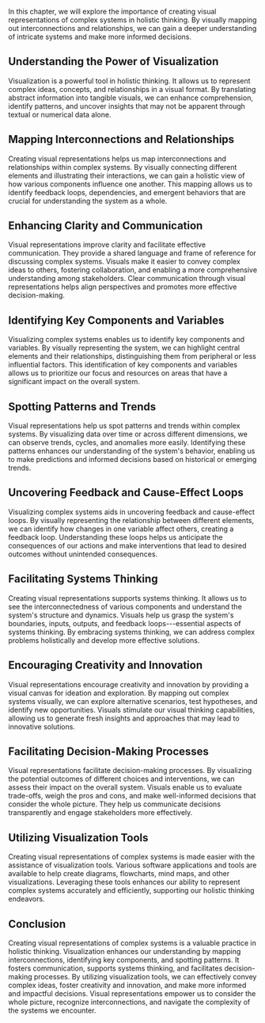 
In this chapter, we will explore the importance of creating visual representations of complex systems in holistic thinking. By visually mapping out interconnections and relationships, we can gain a deeper understanding of intricate systems and make more informed decisions.

Understanding the Power of Visualization
----------------------------------------

Visualization is a powerful tool in holistic thinking. It allows us to represent complex ideas, concepts, and relationships in a visual format. By translating abstract information into tangible visuals, we can enhance comprehension, identify patterns, and uncover insights that may not be apparent through textual or numerical data alone.

Mapping Interconnections and Relationships
------------------------------------------

Creating visual representations helps us map interconnections and relationships within complex systems. By visually connecting different elements and illustrating their interactions, we can gain a holistic view of how various components influence one another. This mapping allows us to identify feedback loops, dependencies, and emergent behaviors that are crucial for understanding the system as a whole.

Enhancing Clarity and Communication
-----------------------------------

Visual representations improve clarity and facilitate effective communication. They provide a shared language and frame of reference for discussing complex systems. Visuals make it easier to convey complex ideas to others, fostering collaboration, and enabling a more comprehensive understanding among stakeholders. Clear communication through visual representations helps align perspectives and promotes more effective decision-making.

Identifying Key Components and Variables
----------------------------------------

Visualizing complex systems enables us to identify key components and variables. By visually representing the system, we can highlight central elements and their relationships, distinguishing them from peripheral or less influential factors. This identification of key components and variables allows us to prioritize our focus and resources on areas that have a significant impact on the overall system.

Spotting Patterns and Trends
----------------------------

Visual representations help us spot patterns and trends within complex systems. By visualizing data over time or across different dimensions, we can observe trends, cycles, and anomalies more easily. Identifying these patterns enhances our understanding of the system's behavior, enabling us to make predictions and informed decisions based on historical or emerging trends.

Uncovering Feedback and Cause-Effect Loops
------------------------------------------

Visualizing complex systems aids in uncovering feedback and cause-effect loops. By visually representing the relationship between different elements, we can identify how changes in one variable affect others, creating a feedback loop. Understanding these loops helps us anticipate the consequences of our actions and make interventions that lead to desired outcomes without unintended consequences.

Facilitating Systems Thinking
-----------------------------

Creating visual representations supports systems thinking. It allows us to see the interconnectedness of various components and understand the system's structure and dynamics. Visuals help us grasp the system's boundaries, inputs, outputs, and feedback loops---essential aspects of systems thinking. By embracing systems thinking, we can address complex problems holistically and develop more effective solutions.

Encouraging Creativity and Innovation
-------------------------------------

Visual representations encourage creativity and innovation by providing a visual canvas for ideation and exploration. By mapping out complex systems visually, we can explore alternative scenarios, test hypotheses, and identify new opportunities. Visuals stimulate our visual thinking capabilities, allowing us to generate fresh insights and approaches that may lead to innovative solutions.

Facilitating Decision-Making Processes
--------------------------------------

Visual representations facilitate decision-making processes. By visualizing the potential outcomes of different choices and interventions, we can assess their impact on the overall system. Visuals enable us to evaluate trade-offs, weigh the pros and cons, and make well-informed decisions that consider the whole picture. They help us communicate decisions transparently and engage stakeholders more effectively.

Utilizing Visualization Tools
-----------------------------

Creating visual representations of complex systems is made easier with the assistance of visualization tools. Various software applications and tools are available to help create diagrams, flowcharts, mind maps, and other visualizations. Leveraging these tools enhances our ability to represent complex systems accurately and efficiently, supporting our holistic thinking endeavors.

Conclusion
----------

Creating visual representations of complex systems is a valuable practice in holistic thinking. Visualization enhances our understanding by mapping interconnections, identifying key components, and spotting patterns. It fosters communication, supports systems thinking, and facilitates decision-making processes. By utilizing visualization tools, we can effectively convey complex ideas, foster creativity and innovation, and make more informed and impactful decisions. Visual representations empower us to consider the whole picture, recognize interconnections, and navigate the complexity of the systems we encounter.
